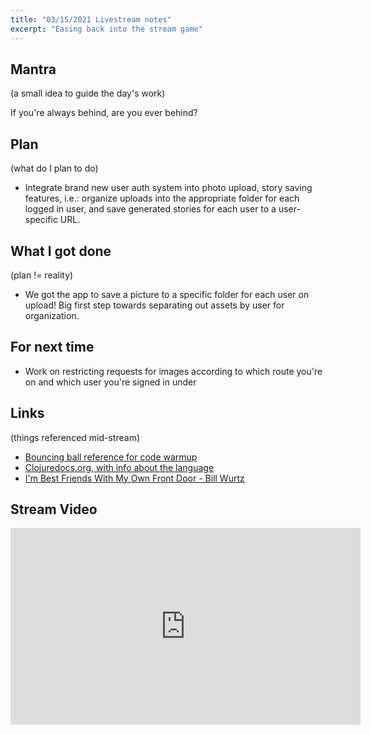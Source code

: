 ```yaml
---
title: "03/15/2021 Livestream notes"
excerpt: "Easing back into the stream game"
---
```


## Mantra
(a small idea to guide the day's work)

If you're always behind, are you ever behind?

## Plan
(what do I plan to do)
- Integrate brand new user auth system into photo upload, story saving features, i.e.: organize uploads into the appropriate folder for each logged in user, and save generated stories for each user to a user-specific URL. 

## What I got done
(plan != reality)
- We got the app to save a picture to a specific folder for each user on upload! Big first step towards separating out assets by user for organization. 

## For next time
- Work on restricting requests for images according to which route you're on and which user you're signed in under

## Links

(things referenced mid-stream)

- [Bouncing ball reference for code warmup](https://cms-assets.tutsplus.com/uploads/users/1112/posts/24787/image/animate-ball-color.gif)
- [Clojuredocs.org, with info about the language](https://clojuredocs.org/)
- [I'm Best Friends With My Own Front Door - Bill Wurtz](https://www.youtube.com/watch?v=HCxJ4gAt2cs)

## Stream Video
<iframe width="560" height="315" src="https://www.youtube-nocookie.com/embed/3uIRx17NH48" frameborder="0" allow="accelerometer; autoplay; clipboard-write; encrypted-media; gyroscope; picture-in-picture" allowfullscreen></iframe>